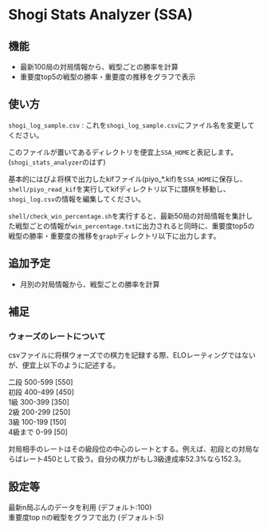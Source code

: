 # Shogi Stats Analyzer (SSA)

## 機能
- 最新100局の対局情報から、戦型ごとの勝率を計算
- 重要度top5の戦型の勝率・重要度の推移をグラフで表示

## 使い方
`shogi_log_sample.csv` : これを`shogi_log_sample.csv`にファイル名を変更してください。

このファイルが置いてあるディレクトリを便宜上`SSA_HOME`と表記します。(`shogi_stats_analyzer`のはず)

基本的にはぴよ将棋で出力したkifファイル(piyo_*.kif)を`SSA_HOME`に保存し、`shell/piyo_read_kif`を実行してkifディレクトリ以下に譜棋を移動し、`shogi_log.csv`の情報を編集してください。

`shell/check_win_percentage.sh`を実行すると、最新50局の対局情報を集計した戦型ごとの情報が`win_percentage.txt`に出力されると同時に、重要度top5の戦型の勝率・重要度の推移を`graph`ディレクトリ以下に出力します。


## 追加予定
- 月別の対局情報から、戦型ごとの勝率を計算

## 補足
### ウォーズのレートについて
csvファイルに将棋ウォーズでの棋力を記録する際、ELOレーティングではないが、便宜上以下のように記述する。

二段 500-599 [550]  
初段 400-499 [450]  
1級  300-399 [350]  
2級  200-299 [250]  
3級  100-199 [150]  
4級まで 0-99 [50]

対局相手のレートはその級段位の中心のレートとする。例えば、初段との対局ならばレート450として扱う。自分の棋力がもし3級達成率52.3%なら152.3。

## 設定等
最新n局ぶんのデータを利用 (デフォルト:100)  
重要度top nの戦型をグラフで出力 (デフォルト:5)